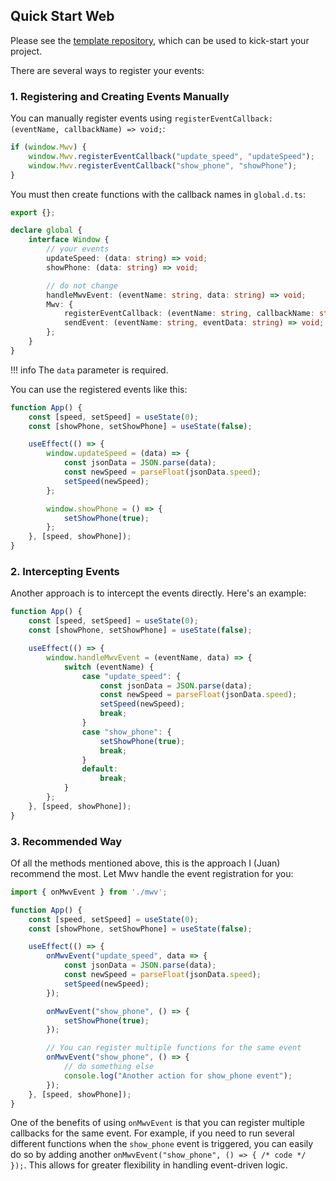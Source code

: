 ## Quick Start Web

Please see the [template repository](https://github.com/Ruan625Br/Smwv/smwv-template), which can be used to kick-start your project.

There are several ways to register your events:

### 1. Registering and Creating Events Manually

You can manually register events using `registerEventCallback: (eventName, callbackName) => void;`:

````ts
if (window.Mwv) {
    window.Mwv.registerEventCallback("update_speed", "updateSpeed");
    window.Mwv.registerEventCallback("show_phone", "showPhone");
}
````

You must then create functions with the callback names in `global.d.ts`:
````ts
export {};

declare global {
    interface Window {
        // your events
        updateSpeed: (data: string) => void;
        showPhone: (data: string) => void;

        // do not change
        handleMwvEvent: (eventName: string, data: string) => void;
        Mwv: {
            registerEventCallback: (eventName: string, callbackName: string) => void;
            sendEvent: (eventName: string, eventData: string) => void;
        };
    }
}
````

!!! info
    The `data` parameter is required.

You can use the registered events like this:
````ts
function App() {
    const [speed, setSpeed] = useState(0);
    const [showPhone, setShowPhone] = useState(false);

    useEffect(() => {
        window.updateSpeed = (data) => {
            const jsonData = JSON.parse(data);
            const newSpeed = parseFloat(jsonData.speed);
            setSpeed(newSpeed);
        };

        window.showPhone = () => {
            setShowPhone(true);
        };
    }, [speed, showPhone]);
}
````

### 2. Intercepting Events

Another approach is to intercept the events directly. Here's an example:
````ts
function App() {
    const [speed, setSpeed] = useState(0);
    const [showPhone, setShowPhone] = useState(false);

    useEffect(() => {
        window.handleMwvEvent = (eventName, data) => {
            switch (eventName) {
                case "update_speed": {
                    const jsonData = JSON.parse(data);
                    const newSpeed = parseFloat(jsonData.speed);
                    setSpeed(newSpeed);
                    break;
                }
                case "show_phone": {
                    setShowPhone(true);
                    break;
                }
                default:
                    break;
            }
        };
    }, [speed, showPhone]);
}
````

### 3. Recommended Way

Of all the methods mentioned above, this is the approach I (Juan) recommend the most. Let Mwv handle the event registration for you:
````ts
import { onMwvEvent } from './mwv';

function App() {
    const [speed, setSpeed] = useState(0);
    const [showPhone, setShowPhone] = useState(false);

    useEffect(() => {
        onMwvEvent("update_speed", data => {
            const jsonData = JSON.parse(data);
            const newSpeed = parseFloat(jsonData.speed);
            setSpeed(newSpeed);
        });

        onMwvEvent("show_phone", () => {
            setShowPhone(true);
        });

        // You can register multiple functions for the same event
        onMwvEvent("show_phone", () => {
            // do something else
            console.log("Another action for show_phone event");
        });
    }, [speed, showPhone]);
}
````

One of the benefits of using `onMwvEvent` is that you can register multiple callbacks for the same event. For example, if you need to run several different functions when the `show_phone` event is triggered, you can easily do so by adding another `onMwvEvent("show_phone", () => { /* code */ });`. This allows for greater flexibility in handling event-driven logic.
